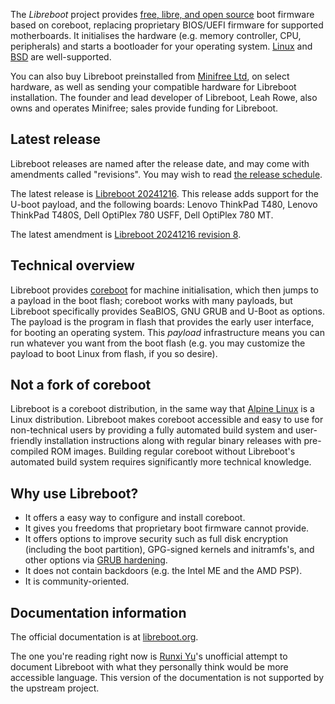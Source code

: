 The *Libreboot* project provides [free, libre, and open
source](https://writefreesoftware.org/) boot firmware based on coreboot,
replacing proprietary BIOS/UEFI firmware for supported motherboards. It
initialises the hardware (e.g. memory controller, CPU, peripherals) and starts
a bootloader for your operating system. [Linux](docs/linux/) and
[BSD](docs/bsd/) are well-supported.

You can also buy Libreboot preinstalled from [Minifree
Ltd](https://minifree.org), on select hardware, as well as sending your
compatible hardware for Libreboot installation. The founder and lead developer
of Libreboot, Leah Rowe, also owns and operates Minifree; sales provide funding
for Libreboot.

## Latest release

Libreboot releases are named after the release date, and may come with
amendments called "revisions". You may wish to read [the release
schedule](../release_schedule/).

The latest release is [Libreboot 20241216](release/20241216/). This release adds support for the U-boot payload, and the following boards: Lenovo ThinkPad T480, Lenovo ThinkPad T480S, Dell OptiPlex 780 USFF, Dell OptiPlex 780 MT.

The latest amendment is [Libreboot 20241216 revision 8](release/20241216rev8/).

## Technical overview

Libreboot provides [coreboot](https://coreboot.org/) for machine
initialisation, which then jumps to a payload in the boot flash; coreboot works
with many payloads, but Libreboot specifically provides SeaBIOS, GNU GRUB and
U-Boot as options. The payload is the program in flash that provides the early
user interface, for booting an operating system. This *payload* infrastructure
means you can run whatever you want from the boot flash (e.g. you may customize
the payload to boot Linux from flash, if you so desire).

## Not a fork of coreboot

Libreboot is a coreboot distribution, in the same way that [Alpine
Linux](https://alpinelinux.org) is a Linux distribution. Libreboot makes
coreboot accessible and easy to use for non-technical users by providing a
fully automated build system and user-friendly installation instructions along
with regular binary releases with pre-compiled ROM images. Building regular
coreboot without Libreboot's automated build system requires significantly more
technical knowledge.

## Why use Libreboot?

* It offers a easy way to configure and install coreboot.
* It gives you freedoms that proprietary boot firmware cannot provide.
* It offers options to improve security such as full disk encryption (including
  the boot partition), GPG-signed kernels and initramfs's, and other options
  via [GRUB hardening](linux/grub_hardening).
* It does not contain backdoors (e.g. the Intel ME and the AMD PSP). <!-- TODO -->
* It is community-oriented.

## Documentation information

The official documentation is at [libreboot.org](https://libreboot.org).

The one you're reading right now is [Runxi Yu](https://runxiyu.org)'s unofficial
attempt to document Libreboot with what they personally think would be more
accessible language. This version of the documentation is not supported by the
upstream project.

